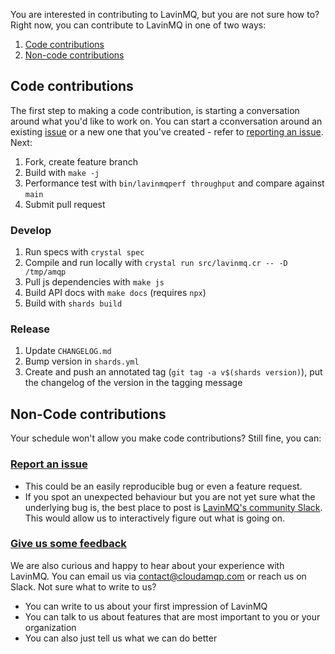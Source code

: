 You are interested in contributing to LavinMQ, but you are not sure how to? 
Right now, you can contribute to LavinMQ in one of two ways:

1. [Code contributions](#code-contributions)
2. [Non-code contributions](#non-code-contributions)

## Code contributions
The first step to making a code contribution, is starting a conversation around what you'd like to work on. You can start a cconversation around an existing [issue](https://github.com/cloudamqp/lavinmq/issues) or a new one that you've created - refer to [reporting an issue](#report-an-issue). Next:

1. Fork, create feature branch
1. Build with `make -j`
1. Performance test with `bin/lavinmqperf throughput` and compare against `main`
1. Submit pull request

### Develop
1. Run specs with `crystal spec`
1. Compile and run locally with `crystal run src/lavinmq.cr -- -D /tmp/amqp`
1. Pull js dependencies with `make js`
1. Build API docs with `make docs` (requires `npx`)
1. Build with `shards build`

### Release
1. Update `CHANGELOG.md`
1. Bump version in `shards.yml`
1. Create and push an annotated tag (`git tag -a v$(shards version)`), put the changelog of the version in the tagging message

## Non-Code contributions
Your schedule won't allow you make code contributions? Still fine, you can:

### [Report an issue](https://github.com/cloudamqp/lavinmq/issues/new)
- This could be an easily reproducible bug or even a feature request.
- If you spot an unexpected behaviour but you are not yet sure what the underlying bug is, the best place to post is [LavinMQ's community Slack](lavinmq.slack.com). This would allow us to interactively figure out what is going on. 

### [Give us some feedback](https://github.com/cloudamqp/lavinmq/issues/new)
We are also curious and happy to hear about your experience with LavinMQ. You can email us via contact@cloudamqp.com or reach us on Slack. Not sure what to write to us?

- You can write to us about your first impression of LavinMQ
- You can talk to us about features that are most important to you or your organization
- You can also just tell us what we can do better